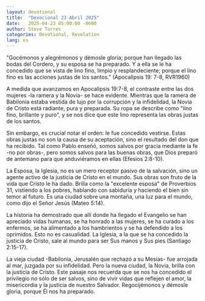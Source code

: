 ```yaml
---
layout: devotional
title:  "Devocional 23 Abril 2025"
date:   2025-04-23 05:00:00 -0600
author: Steve Torres
categories: Devotional, Revelation
lang: es
---
```


<div class="scripture">
  "Gocémonos y alegrémonos y démosle gloria; porque han llegado las bodas del Cordero, y su esposa se ha preparado. Y a ella se le ha concedido que se vista de lino fino, limpio y resplandeciente; porque el lino fino es las acciones justas de los santos." (Apocalipsis 19: 7-8, RVR1960)
</div>

A medida que avanzamos en Apocalipsis 19:7-8, el contraste entre las dos mujeres -la ramera y la Novia- se hace evidente. Mientras que la ramera de Babilonia estaba vestida de lujo por la corrupción y la infidelidad, la Novia de Cristo está radiante, pura y preparada. Su ropa se describe como "lino fino, brillante y puro", y se nos dice que este lino representa las obras justas de los santos.

Sin embargo, es crucial notar el orden: le fue concedido vestirse. Estas obras justas no son la causa de su aceptación, sino el resultado del don que ha recibido. Tal como Pablo enseñó, somos salvos por gracia mediante la fe -no por obras-, pero somos salvos para las buenas obras, que Dios preparó de antemano para que anduviéramos en ellas (Efesios 2:8-10).

La Esposa, la Iglesia, no es un mero receptor pasivo de la salvación, sino un agente activo de la justicia de Cristo en el mundo. Sus obras son fruto de la vida que Cristo le ha dado. Brilla como la "excelente esposa" de Proverbios 31, vistiendo a los pobres, hablando con sabiduría y haciendo el bien sin temor al futuro. Es una ciudad sobre una montaña, una luz para el mundo, como dijo el Señor Jesús (Mateo 5:14).

La historia ha demostrado que allí donde ha llegado el Evangelio se han apreciado vidas humanas, se ha honrado a las mujeres, se ha curado a los enfermos, se ha alimentado a los hambrientos y se ha defendido a los oprimidos. Esto no es casualidad. La Iglesia, a la que se ha concedido la justicia de Cristo, sale al mundo para ser Sus manos y Sus pies (Santiago 2:15-17).

La vieja ciudad -Babilonia, Jerusalén que rechazó a su Mesías- fue arrojada al mar, juzgada por su infidelidad. Pero la nueva ciudad, la Novia, brilla con la justicia de Cristo. Este pasaje nos recuerda que se nos ha concedido el privilegio no sólo de ser salvos, sino de vivir vidas que reflejen el amor, la misericordia y la justicia de nuestro Salvador. Regocijémonos y démosle gloria, porque Él nos ha preparado.